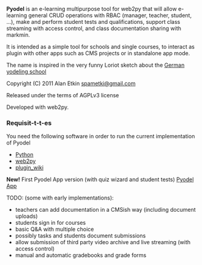 **Pyodel** is an e-learning multipurpose tool for web2py that will allow
e-learning general CRUD operations with RBAC (manager, teacher,
student, ...), make and perform student tests and qualifications,
support class streaming with access control, and class documentation
sharing with markmin.

It is intended as a simple tool for schools and
single courses, to interact as plugin with other apps such as CMS
projects or in standalone app mode.

The name is inspired in the very funny Loriot sketch about the [German yodeling school](http://www.youtube.com/watch?v=lliHC7QSiG8)

Copyright (C) 2011 Alan Etkin <spametki@gmail.com>

Released under the terms of AGPLv3 license

Developed with web2py.

### Requisit-t-t-es ###

You need the following software in order to run the current implementation of Pyodel

  * [Python](http://www.python.org)
  * [web2py](http://www.web2py.com)
  * [plugin\_wiki](http://web2py.com/examples/static/web2py.plugin.wiki.w2p)

**New!** First Pyodel App version (with quiz wizard and student tests)
[Pyodel App](http://code.google.com/p/pyodel/downloads/detail?name=web2py.app.pyodel.w2p&can=2&q=)

TODO: (some with early implementations):
  * teachers can add documentation in a CMSish way (including document uploads)
  * students sign in for courses
  * basic Q&A with multiple choice
  * possibly tasks and students document submissions
  * allow submission of third party video archive and live streaming (with access control)
  * manual and automatic gradebooks and grade forms